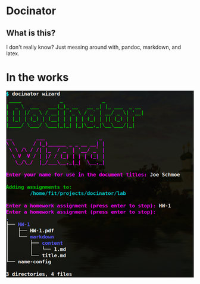 # Docinator

## What is this?

I don't really know? Just messing around with, pandoc, markdown, and latex.

# In the works

![docinator wizard](https://raw.githubusercontent.com/Fitzy1293/docinator/master/Selection_004.png)
